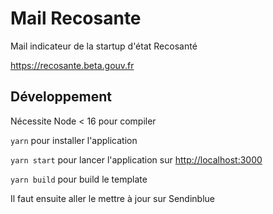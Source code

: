 # Mail Recosante

Mail indicateur de la startup d'état Recosanté

https://recosante.beta.gouv.fr

## Développement

Nécessite Node < 16 pour compiler

`yarn` pour installer l'application

`yarn start` pour lancer l'application sur [http://localhost:3000](http://localhost:3000)

`yarn build` pour build le template

Il faut ensuite aller le mettre à jour sur Sendinblue
